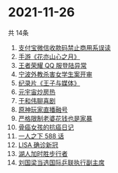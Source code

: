# 2021-11-26
  共 14条

  <!-- BEGIN -->
  <!-- 最后更新时间:Fri Nov 26 2021 11:09:22 GMT+0000 (Coordinated Universal Time) -->
  1. [支付宝微信收款码禁止商用系误读](https://www.zhihu.com/search?q=支付宝微信)
1. [手游《花亦山心之月》](https://www.zhihu.com/search?q=花亦山心之月)
1. [王者荣耀 QQ 服登陆异常](https://www.zhihu.com/search?q=王者荣耀)
1. [宁波外教杀害女学生案开审](https://www.zhihu.com/search?q=宁波外教)
1. [纪录片《王子与媒体》](https://www.zhihu.com/search?q=王子与媒体)
1. [元宇宙炒房热](https://www.zhihu.com/search?q=元宇宙)
1. [于和伟聊喜剧](https://www.zhihu.com/search?q=一年一度喜剧大赛)
1. [原神玩家直播融号](https://www.zhihu.com/search?q=原神)
1. [严格限制老婆花钱也是家暴](https://www.zhihu.com/search?q=限制老婆花钱)
1. [骨癌女孩的抗癌日记](https://www.zhihu.com/search?q=骨癌女孩)
1. [一人之下 588 话](https://www.zhihu.com/search?q=一人之下)
1. [LISA 确诊新冠](https://www.zhihu.com/search?q=LISA)
1. [湖人加时胜步行者](https://www.zhihu.com/search?q=湖人)
1. [刘国梁当选国际乒联执行副主席](https://www.zhihu.com/search?q=刘国梁)
  <!-- END -->
  